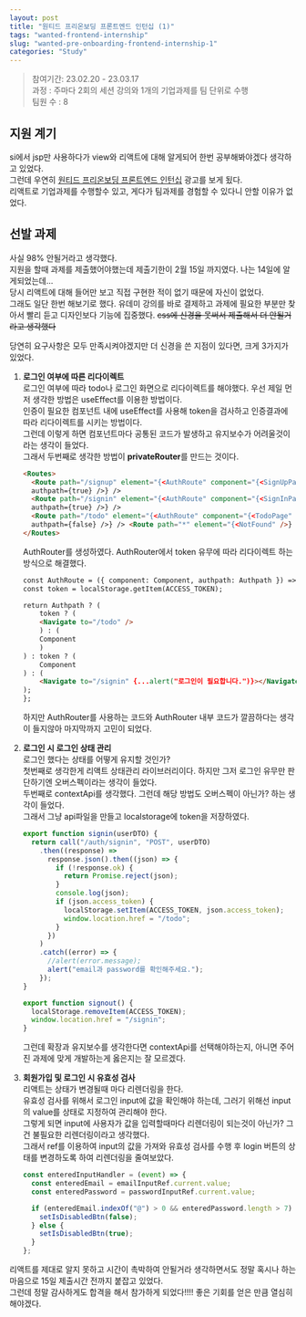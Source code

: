 ```yaml
---
layout: post
title: "원티드 프리온보딩 프론트엔드 인턴십 (1)"
tags: "wanted-frontend-internship"
slug: "wanted-pre-onboarding-frontend-internship-1"
categories: "Study"
---
```


> 참여기간: 23.02.20 - 23.03.17  
> 과정 : 주마다 2회의 세션 강의와 1개의 기업과제를 팀 단위로 수행  
> 팀원 수 : 8

## 지원 계기

si에서 jsp만 사용하다가 view와 리액트에 대해 알게되어 한번 공부해봐야겠다 생각하고 있었다.  
그런데 우연히 [원티드 프리온보딩 프론트엔드 인턴십](https://www.wanted.co.kr/events/pre_ob_fe_9?utm_source=email&utm_medium=braze_mkt&utm_campaign=learning_pre_ob_fe_9) 광고를 보게 됬다.  
리액트로 기업과제를 수행할수 있고, 게다가 팀과제를 경험할 수 있다니 안할 이유가 없었다.
<br>

## 선발 과제

사실 98% 안될거라고 생각했다.  
지원을 할때 과제를 제출했어야했는데 제출기한이 2월 15일 까지였다. 나는 14일에 알게되었는데...  
당시 리액트에 대해 들어만 보고 직접 구현한 적이 없기 때문에 자신이 없었다.  
그래도 일단 한번 해보기로 했다. 유데미 강의를 바로 결제하고 과제에 필요한 부분만 찾아서 빨리 듣고 디자인보다 기능에 집중했다. ~~css에 신경을 못써서 제출해서 더 안될거라고 생각했다~~

당연히 요구사항은 모두 만족시켜야겠지만 더 신경을 쓴 지점이 있다면, 크게 3가지가 있었다.

1. **로그인 여부에 따른 리다이렉트**  
   로그인 여부에 따라 todo나 로그인 화면으로 리다이렉트를 해야했다.
   우선 제일 먼저 생각한 방법은 useEffect를 이용한 방법이다.  
    인증이 필요한 컴포넌트 내에 useEffect를 사용해 token을 검사하고 인증결과에 따라 리다이렉트를 시키는 방법이다.  
    그런데 이렇게 하면 컴포넌트마다 공통된 코드가 발생하고 유지보수가 어려울것이라는 생각이 들었다.  
    그래서 두번째로 생각한 방법이 **privateRouter**를 만드는 것이다.

   ```html
   <Routes>
     <Route path="/signup" element="{<AuthRoute" component="{<SignUpPage" />}
     authpath={true} />} />
     <Route path="/signin" element="{<AuthRoute" component="{<SignInPage" />}
     authpath={true} />} />
     <Route path="/todo" element="{<AuthRoute" component="{<TodoPage" />}
     authpath={false} />} /> <Route path="*" element="{<NotFound" />} />
   </Routes>
   ```

   AuthRouter를 생성하였다.
   AuthRouter에서 token 유무에 따라 리다이렉트 하는 방식으로 해결했다.

   ```html
   const AuthRoute = ({ component: Component, authpath: Authpath }) => {
   const token = localStorage.getItem(ACCESS_TOKEN);

   return Authpath ? (
       token ? (
       <Navigate to="/todo" />
       ) : (
       Component
       )
   ) : token ? (
       Component
   ) : (
       <Navigate to="/signin" {...alert("로그인이 필요합니다.")}></Navigate>
   );
   };
   ```

   하지만 AuthRouter를 사용하는 코드와 AuthRouter 내부 코드가 깔끔하다는 생각이 들지않아 마지막까지 고민이 되었다.

2. **로그인 시 로그인 상태 관리**  
   로그인 했다는 상태를 어떻게 유지할 것인가?  
   첫번째로 생각한게 리액트 상태관리 라이브러리이다. 하지만 그저 로그인 유무만 판단하기엔 오버스펙이라는 생각이 들었다.  
   두번째로 contextApi를 생각했다. 그런데 해당 방법도 오버스펙이 아닌가? 하는 생각이 들었다.  
   그래서 그냥 api파일을 만들고 localstorage에 token을 저장하였다.

   ```javascript
   export function signin(userDTO) {
     return call("/auth/signin", "POST", userDTO)
       .then((response) =>
         response.json().then((json) => {
           if (!response.ok) {
             return Promise.reject(json);
           }
           console.log(json);
           if (json.access_token) {
             localStorage.setItem(ACCESS_TOKEN, json.access_token);
             window.location.href = "/todo";
           }
         })
       )
       .catch((error) => {
         //alert(error.message);
         alert("email과 password를 확인해주세요.");
       });
   }

   export function signout() {
     localStorage.removeItem(ACCESS_TOKEN);
     window.location.href = "/signin";
   }
   ```

   그런데 확장과 유지보수를 생각한다면 contextApi를 선택해야하는지, 아니면 주어진 과제에 맞게 개발하는게 옳은지는 잘 모르겠다.

3. **회원가입 및 로그인 시 유효성 검사**  
    리액트는 상태가 변경될때 마다 리렌더링을 한다.  
    유효성 검사를 위해서 로그인 input에 값을 확인해야 하는데, 그러기 위해선 input의 value를 상태로 지정하여 관리해야 한다.  
    그렇게 되면 input에 사용자가 값을 입력할때마다 리렌더링이 되는것이 아닌가? 그건 불필요한 리렌더링이라고 생각했다.  
    그래서 ref를 이용하여 input의 값을 가져와 유효성 검사를 수행 후 login 버튼의 상태를 변경하도록 하여 리렌더링을 줄여보았다.

   ```javascript
   const enteredInputHandler = (event) => {
     const enteredEmail = emailInputRef.current.value;
     const enteredPassword = passwordInputRef.current.value;

     if (enteredEmail.indexOf("@") > 0 && enteredPassword.length > 7) {
       setIsDisabledBtn(false);
     } else {
       setIsDisabledBtn(true);
     }
   };
   ```

리액트를 제대로 알지 못하고 시간이 촉박하여 안될거라 생각하면서도 정말 혹시나 하는 마음으로 15일 제출시간 전까지 붙잡고 있었다.  
그런데 정말 감사하게도 합격을 해서 참가하게 되었다!!!! 좋은 기회를 얻은 만큼 열심히 해야겠다.
